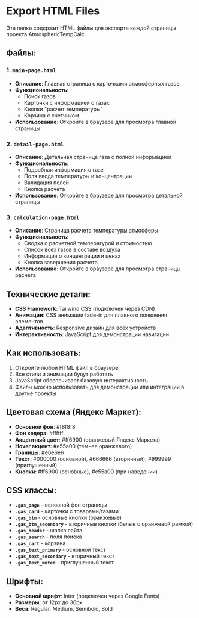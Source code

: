 # Export HTML Files

Эта папка содержит HTML файлы для экспорта каждой страницы проекта AtmosphericTempCalc.

## Файлы:

### 1. `main-page.html`
- **Описание**: Главная страница с карточками атмосферных газов
- **Функциональность**:
  - Поиск газов
  - Карточки с информацией о газах
  - Кнопки "расчет температуры"
  - Корзина с счетчиком
- **Использование**: Откройте в браузере для просмотра главной страницы

### 2. `detail-page.html`
- **Описание**: Детальная страница газа с полной информацией
- **Функциональность**:
  - Подробная информация о газе
  - Поля ввода температуры и концентрации
  - Валидация полей
  - Кнопка расчета
- **Использование**: Откройте в браузере для просмотра детальной страницы

### 3. `calculation-page.html`
- **Описание**: Страница расчета температуры атмосферы
- **Функциональность**:
  - Сводка с расчетной температурой и стоимостью
  - Список всех газов в составе воздуха
  - Информация о концентрации и ценах
  - Кнопка завершения расчета
- **Использование**: Откройте в браузере для просмотра страницы расчета

## Технические детали:

- **CSS Framework**: Tailwind CSS (подключен через CDN)
- **Анимации**: CSS анимации fade-in для плавного появления элементов
- **Адаптивность**: Responsive дизайн для всех устройств
- **Интерактивность**: JavaScript для демонстрации навигации

## Как использовать:

1. Откройте любой HTML файл в браузере
2. Все стили и анимации будут работать
3. JavaScript обеспечивает базовую интерактивность
4. Файлы можно использовать для демонстрации или интеграции в другие проекты

## Цветовая схема (Яндекс Маркет):

- **Основной фон**: #f8f8f8
- **Фон хедера**: #ffffff
- **Акцентный цвет**: #ff6900 (оранжевый Яндекс Маркета)
- **Hover акцент**: #e55a00 (темнее оранжевого)
- **Границы**: #e6e6e6
- **Текст**: #000000 (основной), #666666 (вторичный), #999999 (приглушенный)
- **Кнопки**: #ff6900 (основные), #e55a00 (при наведении)

## CSS классы:

- **`.gas_page`** - основной фон страницы
- **`.gas_card`** - карточки с товарами/газами
- **`.gas_btn`** - основные кнопки (оранжевые)
- **`.gas_btn_secondary`** - вторичные кнопки (белые с оранжевой рамкой)
- **`.gas_header`** - шапка сайта
- **`.gas_search`** - поля поиска
- **`.gas_cart`** - корзина
- **`.gas_text_primary`** - основной текст
- **`.gas_text_secondary`** - вторичный текст
- **`.gas_text_muted`** - приглушенный текст

## Шрифты:

- **Основной шрифт**: Inter (подключен через Google Fonts)
- **Размеры**: от 12px до 36px
- **Веса**: Regular, Medium, Semibold, Bold
